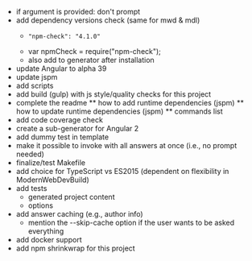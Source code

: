 * if argument is provided: don't prompt
* add dependency versions check (same for mwd & mdl)
  *     "npm-check": "4.1.0"
  * var npmCheck = require("npm-check");
  * also add to generator after installation
* update Angular to alpha 39
* update jspm
* add scripts
* add build (gulp) with js style/quality checks for this project
* complete the readme
** how to add runtime dependencies (jspm)
** how to update runtime dependencies (jspm)
** commands list
* add code coverage check
* create a sub-generator for Angular 2
* add dummy test in template
* make it possible to invoke with all answers at once (i.e., no prompt needed)
* finalize/test Makefile
* add choice for TypeScript vs ES2015 (dependent on flexibility in ModernWebDevBuild)
* add tests
  * generated project content
  * options
* add answer caching (e.g., author info)
  * mention the --skip-cache option if the user wants to be asked everything
* add docker support
* add npm shrinkwrap for this project
